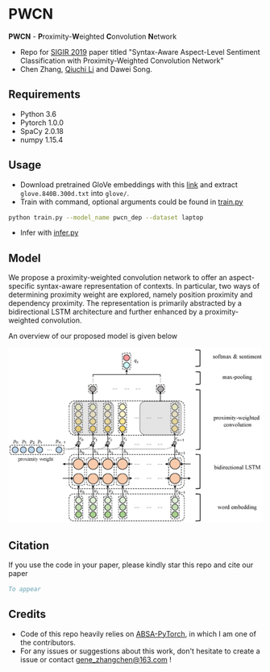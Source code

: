 # PWCN

**PWCN** - **P**roximity-**W**eighted **C**onvolution **N**etwork
* Repo for [SIGIR 2019](https://sigir.org/sigir2019/
) paper titled "Syntax-Aware Aspect-Level Sentiment Classification with Proximity-Weighted Convolution Network" 
* Chen Zhang, [Qiuchi Li](https://qiuchili.github.io/) and Dawei Song.

## Requirements

* Python 3.6
* Pytorch 1.0.0
* SpaCy 2.0.18
* numpy 1.15.4

## Usage

* Download pretrained GloVe embeddings with this [link](http://nlp.stanford.edu/data/wordvecs/glove.840B.300d.zip) and extract `glove.840B.300d.txt` into `glove/`.
* Train with command, optional arguments could be found in [train.py](/train.py)
```bash
python train.py --model_name pwcn_dep --dataset laptop
```
* Infer with [infer.py](/infer.py)

## Model

We propose a proximity-weighted convolution network to offer an aspect-specific syntax-aware representation of contexts. In particular, two ways of determining proximity weight are explored, namely position proximity and dependency proximity. The representation is primarily abstracted by a bidirectional LSTM architecture and further enhanced by a proximity-weighted convolution.

An overview of our proposed model is given below

![model](/assets/sigir2019pwcn-fig1.png)

## Citation

If you use the code in your paper, please kindly star this repo and cite our paper

```bibtex
To appear
```

## Credits

* Code of this repo heavily relies on [ABSA-PyTorch](https://github.com/songyouwei/ABSA-PyTorch), in which I am one of the contributors.
* For any issues or suggestions about this work, don't hesitate to create a issue or contact [gene_zhangchen@163.com](mailto:gene_zhangchen@163.com) !